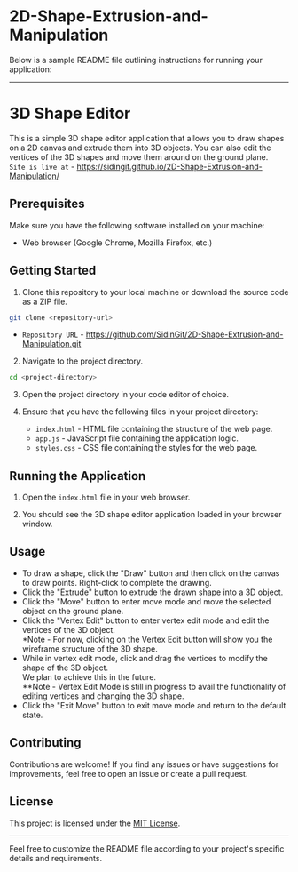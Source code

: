# 2D-Shape-Extrusion-and-Manipulation

Below is a sample README file outlining instructions for running your application:

---

# 3D Shape Editor

This is a simple 3D shape editor application that allows you to draw shapes on a 2D canvas and extrude them into 3D objects. You can also edit the vertices of the 3D shapes and move them around on the ground plane.
<br>`Site is live at` - https://sidingit.github.io/2D-Shape-Extrusion-and-Manipulation/

## Prerequisites

Make sure you have the following software installed on your machine:

- Web browser (Google Chrome, Mozilla Firefox, etc.)

## Getting Started

1. Clone this repository to your local machine or download the source code as a ZIP file.

```bash
git clone <repository-url>
```
  - `Repository URL` - https://github.com/SidinGit/2D-Shape-Extrusion-and-Manipulation.git

2. Navigate to the project directory.

```bash
cd <project-directory>
```

3. Open the project directory in your code editor of choice.

4. Ensure that you have the following files in your project directory:

   - `index.html` - HTML file containing the structure of the web page.
   - `app.js` - JavaScript file containing the application logic.
   - `styles.css` - CSS file containing the styles for the web page.

## Running the Application

1. Open the `index.html` file in your web browser.

2. You should see the 3D shape editor application loaded in your browser window.

## Usage

- To draw a shape, click the "Draw" button and then click on the canvas to draw points. Right-click to complete the drawing.
- Click the "Extrude" button to extrude the drawn shape into a 3D object.
- Click the "Move" button to enter move mode and move the selected object on the ground plane. 
- Click the "Vertex Edit" button to enter vertex edit mode and edit the vertices of the 3D object. <br>*Note - For now, clicking on the Vertex Edit button will show you the wireframe structure of the 3D shape.
- While in vertex edit mode, click and drag the vertices to modify the shape of the 3D object. <br>We plan to achieve this in the future. <br>**Note - Vertex Edit Mode is still in progress to avail the functionality of editing vertices and changing the 3D shape.
- Click the "Exit Move" button to exit move mode and return to the default state.


## Contributing

Contributions are welcome! If you find any issues or have suggestions for improvements, feel free to open an issue or create a pull request.

## License

This project is licensed under the [MIT License](LICENSE).

---

Feel free to customize the README file according to your project's specific details and requirements.
